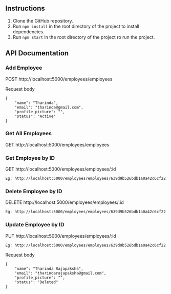 ## Instructions

1. Clone the GitHub repository.
2. Run `npm install` in the root directory of the project to install dependencies.
3. Run `npm start` in the root directory of the project ro run the project.

## API Documentation

### Add Employee

POST http://localhost:5000/employees/employees

Request body

```
{
    "name": "Tharinda",
    "email": "tharinda@gmail.com",
    "profile_picture": "",
    "status": "Active"
}
```

### Get All Employees

GET http://localhost:5000/employees/employees

### Get Employee by ID

GET http://localhost:5000/employees/employees/:id

```
Eg: http://localhost:5000/employees/employees/639d9b526bdb1a0a42c6cf22
```

### Delete Employee by ID

DELETE http://localhost:5000/employees/employees/:id

```
Eg: http://localhost:5000/employees/employees/639d9b526bdb1a0a42c6cf22
```

### Update Employee by ID

PUT http://localhost:5000/employees/employees/:id

```
Eg: http://localhost:5000/employees/employees/639d9b526bdb1a0a42c6cf22
```

Request body

```
{
    "name": "Tharinda Rajapaksha",
    "email": "tharindarajapaksha@gmail.com",
    "profile_picture": "",
    "status": "Deleted"
}
```
